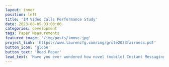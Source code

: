 ```yaml
---
layout: inner
position: left
title: 'IM Video Calls Performance Study'
date: 2023-08-05 03:00:00
categories: development
tags: Paper Measurements 
featured_image: '/img/posts/immvc.jpg'
project_link: 'https://www.laurenzfg.com/img/grote2023fairness.pdf'
button_icon: 'globe'
button_text: 'Read Paper'
lead_text: 'Have you ever wondered how novel (mobile) Instant Messaging Video Conferencing applications such as Signal, WhatsApp or Telegram select their sending rate amidst varying network conditions and congestion? In 2022, I conducted measurements at the COMSYS chair of Aachen University. We presented the results at TMA 2023 in Naples. Here, you may find the conference paper and the associated data and software <a href="https://github.com/laurenzfg/instant-messaging-meets-video-conferencing" alt="Software Repository">repository</a>.'
---
```

